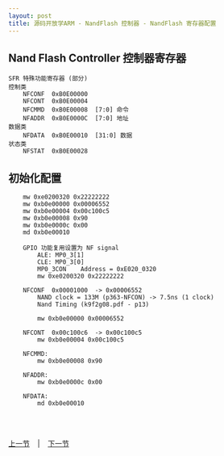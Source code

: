 ```yaml
---
layout: post
title: 源码开放学ARM - NandFlash 控制器 - NandFlash 寄存器配置
---
```


## Nand Flash Controller 控制器寄存器
	SFR 特殊功能寄存器 (部分)
	控制类
		NFCONF  0xB0E00000 
		NFCONT  0xB0E00004 	
		NFCMMD  0xB0E00008 	[7:0] 命令
		NFADDR  0xB0E0000C 	[7:0] 地址
	数据类	
		NFDATA  0xB0E00010 	[31:0] 数据
	状态类
		NFSTAT  0xB0E00028

## 初始化配置
		mw 0xe0200320 0x22222222
		mw 0xb0e00000 0x00006552
		mw 0xb0e00004 0x00c100c5
		mw 0xb0e00008 0x90
		mw 0xb0e0000c 0x00
		md 0xb0e00010
		
		GPIO 功能复用设置为 NF signal 						
			ALE: MP0_3[1]
			CLE: MP0_3[0]
			MP0_3CON 	Address = 0xE020_0320
			mw 0xe0200320 0x22222222
			
		NFCONF	0x00001000	-> 0x00006552
			NAND clock = 133M (p363-NFCON) -> 7.5ns (1 clock)
			Nand Timing (k9f2g08.pdf - p13)
			
			mw 0xb0e00000 0x00006552
			
		NFCONT 	0x00c100c6  -> 0x00c100c5
			mw 0xb0e00004 0x00c100c5
			
		NFCMMD:
			mw 0xb0e00008 0x90

		NFADDR:		
			mw 0xb0e0000c 0x00
		
		NFDATA:
			md 0xb0e00010
	

<br> <br> 
<div> <a href="chp7-4.html">上一节</a> &nbsp;&nbsp; | &nbsp;&nbsp; <a href="chp7-6.html">下一节</a> </div> <br> <br>
